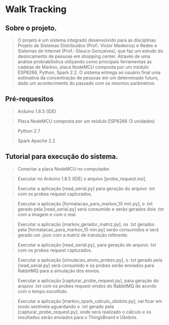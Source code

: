 # Walk Tracking

## Sobre o projeto.

> O projeto é um sistema integrado desenvolvido para as disciplinas Projeto de Sistemas Distribuídos (Prof.: Victor Medeiros) e Redes e Sistemas de Internet (Prof.: Glauco Gonçalves), que faz um estudo do deslocamento de pessoas em shopping center. Através de uma análise probrabilistica utilizando como principais ferramentas as cadeias de Markov, placa NodeMCU composta por um módulo ESP8266, Python, Spark 2.2. O sistema entrega ao usuário final uma estimativa da concentração de pessoas em um determinado futuro, dado um acontecimento do passado com os mesmos parâmetros.

## Pré-requesitos

> Arduino 1.8.5 (IDE)

> Placa NodeMCU composta por um módulo ESP8266 (3 unidades)

> Python 2.7

> Spark Apache 2.2

## Tutorial para execução do sistema.

> Conectar a placa NodeMCU no computador.

> Executar no Arduino 1.8.5 (IDE) o arquivo [probe_request.ino].

> Executar a aplicação [read_serial.py] para geração do arquivo .txt com os probes request capturados.

> Executar a aplicação [formatacao_para_markov_10 min.py], o .txt gerado pela [read_serial.py] será consumido e serão gerados dois .txt com a imagem e com o real.

> Executar a aplicação [markov_gerador_matriz.py], os .txt gerados pela [formatacao_para_markov_10 min.py] serão consumidos e será gerado um .json com a matriz de transição referente.

> Executar a aplicação [read_serial.py], para geração do arquivo .txt com os probes request capturados.

> Executar a aplicação [simulacao_envio_probes.py], o .txt gerado pela [read_serial.py] será consumido e os probes serão enviados para RabbitMQ para a simulação dos envios.

> Executar a aplicação [capturar_probe_request.py], para geração do arquivo .txt com os probes request vindos do RabbitMQ de acordo com o tempo escolhido.

> Executar a aplicação [markov_spark_calculo_ubidots.py], vai ficar em modo sentinela aguardando o .txt gerado pela [capturar_probe_request.py], onde será realizado o cálculo e os resultados serão enviados para o ThingsBoard e Ubidots.
